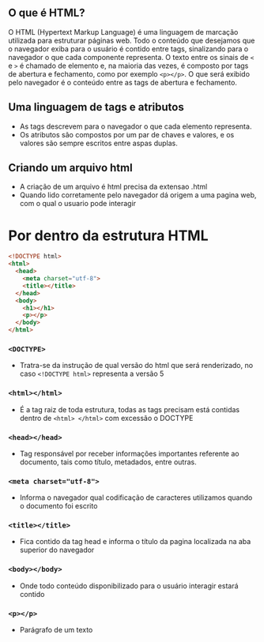 ## O que é HTML?

O HTML (Hypertext Markup Language) é uma linguagem de marcação utilizada para estruturar páginas web. Todo o conteúdo que desejamos que o navegador exiba para o usuário é contido entre tags, sinalizando para o navegador o que cada componente representa. O texto entre os sinais de `<` e `>` é chamado de elemento e, na maioria das vezes, é composto por tags de abertura e fechamento, como por exemplo `<p></p>`. O que será exibido pelo navegador é o conteúdo entre as tags de abertura e fechamento.

## Uma linguagem de tags e atributos
- As tags descrevem para o navegador o que cada elemento representa.
- Os atributos são compostos por um par de chaves e valores, e os valores são sempre escritos entre aspas duplas.

## Criando um arquivo html
- A criação de um arquivo é html precisa da extensao .html
- Quando lido corretamente pelo navegador dá origem a uma pagina web, com o qual o usuario pode interagir

# Por dentro da estrutura HTML

```html
<!DOCTYPE html>
<html>
  <head>
    <meta charset="utf-8">
    <title></title>
  </head>
  <body>
    <h1></h1>
    <p></p>
  </body>
</html>
```
### ```<DOCTYPE>```
  - Tratra-se da instrução de qual versão do html que será renderizado, no caso ```<!DOCTYPE html>``` representa a versão 5

### ```<html></html>```
  - É a tag raiz de toda estrutura, todas as tags precisam está contidas dentro de ```<html> </html>``` com excessão o DOCTYPE

### ```<head></head>```
- Tag responsável por receber informações importantes referente ao documento, tais como título, metadados, entre outras.

### ```<meta charset="utf-8">```
  - Informa o navegador qual codificação de caracteres utilizamos quando o documento foi escrito

### ```<title></title>```
  - Fica contido da tag head e informa o título da pagina localizada na aba superior do navegador

### ```<body></body>```
  - Onde todo conteúdo disponibilizado para o usuário interagir estará contido

### ```<p></p>```
  - Parágrafo de um texto




